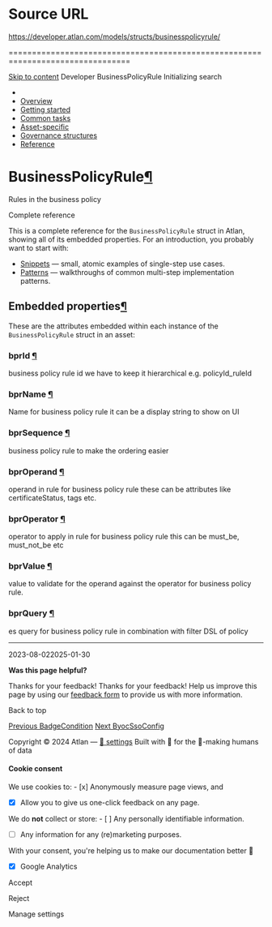 # Source URL
https://developer.atlan.com/models/structs/businesspolicyrule/

================================================================================

<!--
canonical: https://developer.atlan.com/models/structs/businesspolicyrule/
meta-content-security-policy: object-src 'none'; base-uri 'self'; manifest-src 'self'; media-src 'self';
meta-description: Dear Developers
meta-generator: mkdocs-1.6.1, mkdocs-material-9.6.14
meta-og-description: Dear Developers
meta-og-image: https://developer.atlan.com/assets/images/social/models/structs/businesspolicyrule.png
meta-og-image-height: 630
meta-og-image-type: image/png
meta-og-image-width: 1200
meta-og-title: BusinessPolicyRule - Developer
meta-og-type: website
meta-og-url: https://developer.atlan.com/models/structs/businesspolicyrule/
meta-twitter:card: summary_large_image
meta-twitter:description: Dear Developers
meta-twitter:image: https://developer.atlan.com/assets/images/social/models/structs/businesspolicyrule.png
meta-twitter:title: BusinessPolicyRule - Developer
meta-viewport: width=device-width,initial-scale=1
title: BusinessPolicyRule - Developer
-->

[Skip to content](#businesspolicyrule) Developer BusinessPolicyRule Initializing search 

* 
* [Overview](../../..)
* [Getting started](../../../getting-started/)
* [Common tasks](../../../snippets/)
* [Asset\-specific](../../../patterns/)
* [Governance structures](../../../governance/)
* [Reference](../../../reference/)

BusinessPolicyRule[¶](#businesspolicyrule "Permanent link")
===========================================================

Rules in the business policy

Complete reference

This is a complete reference for the `BusinessPolicyRule` struct in Atlan, showing all of its embedded properties. For an introduction, you probably want to start with:

* [Snippets](../../../snippets/) — small, atomic examples of single\-step use cases.
* [Patterns](../../../patterns/) — walkthroughs of common multi\-step implementation patterns.

Embedded properties[¶](#embedded-properties "Permanent link")
-------------------------------------------------------------

These are the attributes embedded within each instance of the `BusinessPolicyRule` struct in an asset:

### bprId [¶](#bprid "Permanent link")

business policy rule id we have to keep it hierarchical e.g. policyId\_ruleId

### bprName [¶](#bprname "Permanent link")

Name for business policy rule it can be a display string to show on UI

### bprSequence [¶](#bprsequence "Permanent link")

business policy rule to make the ordering easier

### bprOperand [¶](#bproperand "Permanent link")

operand in rule for business policy rule these can be attributes like certificateStatus, tags etc.

### bprOperator [¶](#bproperator "Permanent link")

operator to apply in rule for business policy rule this can be must\_be, must\_not\_be etc

### bprValue [¶](#bprvalue "Permanent link")

value to validate for the operand against the operator for business policy rule.

### bprQuery [¶](#bprquery "Permanent link")

es query for business policy rule in combination with filter DSL of policy

---

2023\-08\-022025\-01\-30

**Was this page helpful?**

Thanks for your feedback! Thanks for your feedback! Help us improve this page by using our [feedback form](https://docs.google.com/forms/d/e/1FAIpQLScfoq7vqEn8S4QvN0ehPp0MRy6WYK5x-okJDqD69lHgoPPWtg/viewform?usp=pp_url&entry.1800719315=/models/structs/businesspolicyrule/) to provide us with more information. 

Back to top

[Previous BadgeCondition](../badgecondition/) [Next ByocSsoConfig](../byocssoconfig/) 

Copyright © 2024 Atlan — [🍪 settings](#__consent) 
Built with 💙 for the 🤖\-making humans of data 

#### Cookie consent

We use cookies to: - [x] Anonymously measure page views, and
- [x] Allow you to give us one\-click feedback on any page.

 We do **not** collect or store: - [ ] Any personally identifiable information.
- [ ] Any information for any (re)marketing purposes.

 With your consent, you're helping us to make our documentation better 💙

- [x] Google Analytics

Accept

Reject

Manage settings

